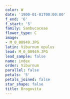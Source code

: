 ```yaml
---
color: W
date: '1900-01-01T00:00:00'
f_end: '6'
f_start: '5'
family: Sambucaceae
flower_type: C
image:
- M_0_00949.JPG
latin: Viburnum opulus
lead: M_0_00949.JPG
lead_sample: false
name: index
order: Viburnum
parallel: false
petals: '5'
petals_joined: false
star_shape: false
title: Brogovita
---
```


